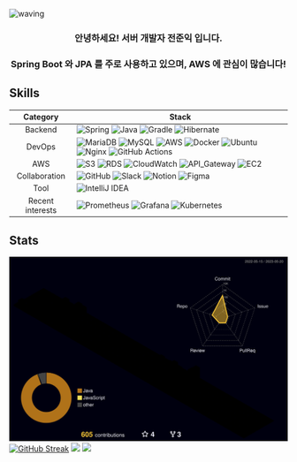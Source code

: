 ![waving](https://capsule-render.vercel.app/api?type=waving&height=150&text=Welcome!&fontAlign=80&fontAlignY=40&color=gradient)

<h3 align="center">
  안녕하세요! 서버 개발자 전준익 입니다.
</h3>

<h3 align="center">
  Spring Boot 와 JPA 를 주로 사용하고 있으며, AWS 에 관심이 많습니다!
</h3>

## Skills 
Category|Stack
:---:|---
Backend|![Spring](https://img.shields.io/badge/Spring_Boot-%236DB33F.svg?style=flat&logo=spring&logoColor=white) ![Java](https://img.shields.io/badge/java-E6522C.svg?style=flat&logo=openjdk&logoColor=white) ![Gradle](https://img.shields.io/badge/Gradle-02303A.svg?style=flat&logo=Gradle&logoColor=white) ![Hibernate](https://img.shields.io/badge/Hibernate-59666C?style=flat&logo=Hibernate&logoColor=white) 
DevOps| ![MariaDB](https://img.shields.io/badge/MariaDB-02303A?style=flat&logo=mariadb&logoColor=white) ![MySQL](https://img.shields.io/badge/mysql-%232671E5.svg?style=fflat&logo=mysql&logoColor=white) ![AWS](https://img.shields.io/badge/AWS-%23F46800.svg?style=flat&logo=amazon-aws&logoColor=white) ![Docker](https://img.shields.io/badge/docker-%230db7ed.svg?style=flat&logo=docker&logoColor=white) ![Ubuntu](https://img.shields.io/badge/Ubuntu-E95420?style=flat&logo=ubuntu&logoColor=white) ![Nginx](https://img.shields.io/badge/nginx-%23009639.svg?style=flat&logo=nginx&logoColor=white) ![GitHub Actions](https://img.shields.io/badge/github%20actions-%232671E5.svg?style=flat&logo=githubactions&logoColor=white)
AWS|![S3](https://img.shields.io/badge/S3-%23009639.svg?style=flat&logo=amazons3&logoColor=white) ![RDS](https://img.shields.io/badge/RDS-%232671E5.svg?style=flat&logo=amazonrds&logoColor=white) ![CloudWatch](https://img.shields.io/badge/CloudWatch-E6007A.svg?style=flat&logo=amazoncloudwatch&logoColor=white) ![API_Gateway](https://img.shields.io/badge/API_Gateway-EA2328.svg?style=flat&logo=amazonapigateway&logoColor=white) ![EC2](https://img.shields.io/badge/EC2-%23F46800.svg?style=flat&logo=amazonec2&logoColor=white)
Collaboration| ![GitHub](https://img.shields.io/badge/github-%23121011.svg?style=flat&logo=github&logoColor=white) ![Slack](https://img.shields.io/badge/Slack-4A154B?style=flat&logo=slack&logoColor=white) ![Notion](https://img.shields.io/badge/Notion-%23000000.svg?style=flat&logo=notion&logoColor=white) ![Figma](https://img.shields.io/badge/figma-%23F24E1E.svg?style=flat&logo=figma&logoColor=white)
Tool |![IntelliJ IDEA](https://img.shields.io/badge/IntelliJ_IDEA-000000.svg?style=flat&logo=intellij-idea&logoColor=white)
Recent interests|![Prometheus](https://img.shields.io/badge/Prometheus-E6522C?style=flat&logo=Prometheus&logoColor=white) ![Grafana](https://img.shields.io/badge/grafana-%23F46800.svg?style=fflat&logo=grafana&logoColor=white) ![Kubernetes](https://img.shields.io/badge/kubernetes-%23326ce5.svg?style=flat&logo=kubernetes&logoColor=white)

## Stats
![](./profile-3d-contrib/profile-night-rainbow.svg)
[![GitHub Streak](https://github-readme-streak-stats.herokuapp.com/?user=jji3379&theme=tokyonight)](https://git.io/streak-stats)
<img src="https://github.com/jji3379/jji3379/assets/60234579/5f5db0f6-1c66-4e95-b752-fe4bbdaf80e0">
<img src="https://github.com/jji3379/jji3379/assets/60234579/27383107-2f73-43ea-97e8-3f28f9d7f101">
